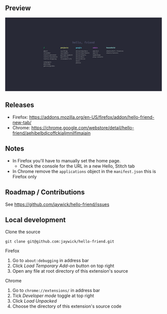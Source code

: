 ## Preview

![Screenshot preview of the Hello, Stitch extension on a new tab](./PREVIEW.png)

## Releases

- Firefox: https://addons.mozilla.org/en-US/firefox/addon/hello-friend-new-tab/
- Chrome: https://chrome.google.com/webstore/detail/hello-friend/aehibelbdjcoffckialjmnilfimajain

## Notes

- In Firefox you'll have to manually set the home page.
  - Check the console for the URL in a new Hello, Stitch tab
- In Chrome remove the `applications` object in the `manifest.json` this is Firefox only

## Roadmap / Contributions

See https://github.com/jaywick/hello-friend/issues

## Local development

Clone the source

    git clone git@github.com:jaywick/hello-friend.git

Firefox

1. Go to `about:debugging` in address bar
2. Click _Load Temporary Add-on_ button on top right
3. Open any file at root directory of this extension's source

Chrome

1. Go to `chrome://extensions/` in address bar
2. Tick _Developer mode_ toggle at top right
3. Click _Load Unpacked_
4. Choose the directory of this extension's source code
